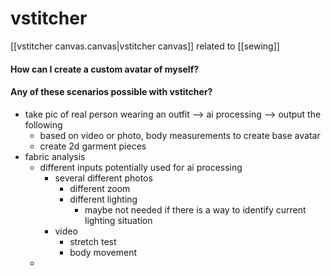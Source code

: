 # vstitcher
[[vstitcher canvas.canvas|vstitcher canvas]]
related to [[sewing]]

#### How can I create a custom avatar of myself? 

#### Any of these scenarios possible with vstitcher?
- take pic of real person wearing an outfit --> ai processing --> output the following 
	- based on video or photo, body measurements to create base avatar 
	- create 2d garment pieces 
- fabric analysis
	- different inputs potentially used for ai processing 
		- several different photos
			- different zoom 
			- different lighting 
				- maybe not needed if there is a way to identify current lighting situation 
		- video 
			- stretch test 
			- body movement
	- 